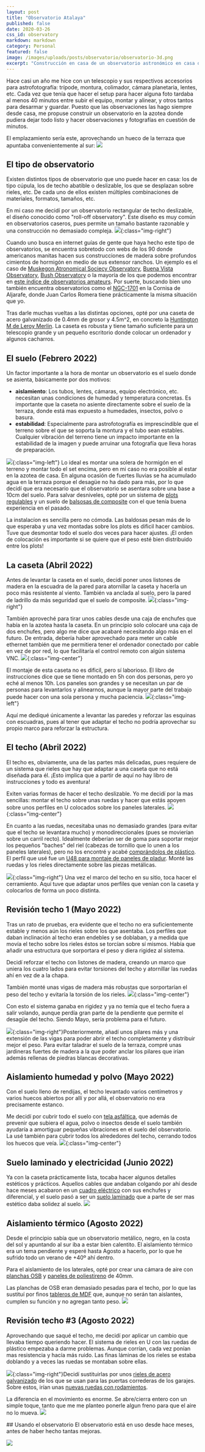 ```yaml
---
layout: post
title: "Observatorio Atalaya"
published: false
date: 2020-03-26
css_id: observatory
markdown: markdown
category: Personal
featured: false
image: /images/uploads/posts/observatorio/observatorio-3d.png
excerpt: "Construcción en casa de un observatorio astronómico en casa durante varios meses, con sus continuas modificaciones y mejoras."
---
```


Hace casi un año me hice con un telescopio y sus respectivos accesorios para astrofotografía: trípode, montura, colimador, cámara planetaria, lentes, etc. Cada vez que tenía que hacer el setup para hacer alguna foto tardaba al menos 40 minutos entre subir el equipo, montar y alinear, y otros tantos para desarmar y guardar. Puesto que las observaciones las hago siempre desde casa, me propuse construir un observatorio en la azotea donde pudiera dejar todo listo y hacer observaciones y fotografías en cuestión de minutos.

El emplazamiento sería este, aprovechando un hueco de la terraza que apuntaba convenientemente al sur:
![](/images/uploads/posts/observatorio/plano-comb.png)


## El tipo de observatorio
Existen distintos tipos de observatorio que uno puede hacer en casa: los de tipo cúpula, los de techo abatible o deslizable, los que se desplazan sobre rieles, etc. De cada uno de ellos existen múltiples combinaciones de materiales, formatos, tamaños, etc. 

En mi caso me decidí por un observatorio rectangular de techo deslizable, el diseño conocido como "roll-off observatory". Este diseño es muy común en observatorios caseros, pues permite un tamaño bastante razonable y una construcción no demasiado compleja. 
![](/images/uploads/posts/observatorio/huntington.png){:class="img-right"}

Cuando uno busca en internet guías de gente que haya hecho este tipo de observatorios, se encuentra sobretodo con webs de los 90 donde americanos manitas hacen sus construcciones de madera sobre profundos cimientos de hormigón en medio de sus extensor ranchos. Un ejemplo es el caso de [Muskegon Atronomical Sociecy Observatory](http://www.stargazing.net/mas/observatory.htm), [Buena Vista Observatory](https://www.astrosteve.com/observatory/), [Bush Observatory](http://www.missouriskies.org/observatory/observatory.html) o la mayoría de los que podemos encontrar en [este índice de observatorios amateurs](https://nineplanets.org/amateur-astronomical-observatories/). Por suerte, buscando bien uno también encuentra observatorios como el [NGC-1701](https://sites.google.com/site/astronomiaenlacornisa/) en la Cornisa de Aljarafe, donde Juan Carlos Romera tiene prácticamente la misma situación que yo. 

Tras darle muchas vueltas a las distintas opciones, opté por una caseta de acero galvanizado de 0.4mm de grosor y 4.5m^2, en concreto la [Huntington M de Leroy Merlin](https://www.leroymerlin.es/fp/82578526/caseta-de-metal-huntington-m-de-237x201x186-cm-y-4-5-m2). La caseta es robusta y tiene tamaño suficiente para un telescopio grande y un pequeño escritorio donde colocar un ordenador y algunos cacharros.

## El  suelo (Febrero 2022)
Un factor importante a la hora de montar un observatorio es el suelo donde se asienta, básicamente por dos motivos: 
* **aislamiento**: Los tubos, lentes, cámaras, equipo electrónico, etc. necesitan unas condiciones de humedad y temperatura concretas. Es importante que la caseta no asiente directamente sobre el suelo de la terraza, donde está mas expuesto a humedades, insectos, polvo o basura.  
* **estabilidad**: Especialmente para astrofotografía es imprescindible que el terreno sobre el que se soporta la montura y el tubo sean estables. Cualquier vibración del terreno tiene un impacto importante en la estabilidad de la imagen y puede arruinar una fotografía que lleva horas de preparación.

![](/images/uploads/posts/observatorio/plots-suelo.png){:class="img-left"}
Lo ideal es montar una solera de hormigón en el terreno y montar todo el set encima, pero en mi caso no era posible al estar en la azotea de casa. En alguna ocasión de fuertes lluvias se ha acumulado agua en la terraza porque el desagüe no ha dado para más, por lo que decidí que era necesario que el observatorio se asentara sobre una base a 10cm del suelo. Para salvar desniveles, opté por un sistema de [plots regulables](https://www.amazon.es/Trevendo-Rodamientos-tablas-unidades-120-220/dp/B07PK826JN) y un suelo de [balsosas de composite](https://www.leroymerlin.es/fp/19845112/baldosa-de-exterior-de-composite-marron-90x90-cm-y-50-mm) con el que tenía buena experiencia en el pasado. 

La instalacíon es sencilla pero no cómoda. Las baldosas pesan más de lo que esperaba y una vez montadas sobre los plots es dificil hacer cambios. Tuve que desmontar todo el suelo dos veces para hacer ajustes. ¡El orden de colocación es importante si se quiere que el peso esté bien distribuido entre los plots!

## La caseta (Abril 2022)
Antes de levantar la caseta en el suelo, decidí poner unos listones de madera en la escuadra de la pared para atornillar la caseta y hacerla un poco más resistente al viento. También va anclada al suelo, pero la pared de ladrillo da más seguridad que el suelo de composite.
![](/images/uploads/posts/observatorio/fijaciones.png){:class="img-right"}

También aproveché para tirar unos cables desde una caja de enchufes que había en la azotea hasta la caseta. En un principio solo colocaré una caja de dos enchufes, pero algo me dice que acabaré necesitando algo más en el futuro. De entrada, debería haber aprovechado para meter un cable ethernet también que me permitiera tener el ordenador conectado por cable en vez de por red, lo que facilitaría el control remoto con algún sistema VNC. 
![](/images/uploads/posts/observatorio/cables.png){:class="img-center"}

El montaje de esta caseta no es dificil, pero sí laborioso. El libro de instrucciones dice que se tiene montado en 5h con dos personas, pero yo eché al menos 10h. Los paneles son grandes y se necesitan un par de personas para levantarlos y alinearnos, aunque la mayor parte del trabajo puede hacer con una sola persona y mucha paciencia. 
![](/images/uploads/posts/observatorio/caseta-1.png){:class="img-left"}

Aquí me dediqué únicamente a levantar las paredes y reforzar las esquinas con escuadras, pues al tener que adaptar el techo no podría aprovechar su propio marco para reforzar la estructura. 

## El techo (Abril 2022)
El techo es, obviamente, una de las partes más delicadas, pues requiere de un sistema que rieles que hay que adaptar a una caseta que no está diseñada para él. ¡Esto implica que a partir de aquí no hay libro de instrucciones y todo es aventura! 

Exiten varias formas de hacer el techo deslizable. Yo me decidí por la mas sencillas: montar el techo sobre unas ruedas y hacer que estás apoyen sobre unos perfiles en U colocados sobre los paneles laterales.
![](/images/uploads/posts/observatorio/techo-1.png){:class="img-center"}

En cuanto a las ruedas, necesitaba unas no demasiado grandes (para evitar que el techo se levantara mucho) y monodireccionales (pues se movierían sobre un carril recto). Idealmente deberían ser de goma para soportar mejor los pequeños "baches" del riel (cabezas de tornillo que lo unen a los paneles laterales), pero no los encontré y acabé [comprándolos de plástico](https://www.leroymerlin.es/fp/82629499/1-rueda-fija-pp-blanco-con-pletina-35-mm). El perfil que usé fue un [U48 para montaje de paneles de pladur](https://www.leroymerlin.es/fp/82274396/perfil-canal-u48-placa-de-yesos). Monté las ruedas y los rieles directamente sobre las piezas metálicas. 

![](/images/uploads/posts/observatorio/caseta-2.png){:class="img-right"}
Una vez el marco del techo en su sitio, toca hacer el cerramiento. Aquí tuve que adaptar unos perfiles que venían con la caseta y colocarlos de forma un poco distinta. 

## Revisión techo 1 (Mayo 2022)
Tras un rato de pruebas, era evidente que el techo no era suficientemente estable y menos aún los rieles sobre los que asentaba. Los perfiles que daban inclinación al techo eran endebles y se doblaban, y a medida que movía el techo sobre los rieles éstos se torcían sobre sí mismos. Había que añadir una estructura que sorportara el peso y diera rigidez al sistema. 

Decidí reforzar el techo con listones de madera, creando un marco que uniera los cuatro lados para evitar torsiones del techo y atornillar las ruedas ahí en vez de a la chapa.

También monté unas vigas de madera más robustas que sorportarían el peso del techo y evitaría la torsión de los rieles. 
![](/images/uploads/posts/observatorio/caseta-3.png){:class="img-center"}

Con esto el sistema ganaba en rigidez y ya no temía que el techo fuera a salir volando, aunque perdía gran parte de la pendiente que permite el desagüe del techo. Siendo Mayo, sería problema para el futuro. 

![](/images/uploads/posts/observatorio/caseta-4.png){:class="img-right"}Posteriormente, añadí unos pilares más y una extensión de las vigas para poder abrir el techo completamente y distribuir mejor el peso. Para evitar taladrar el suelo de la terraza, compré unas jardineras fuertes de madera a la que poder anclar los pilares que irían además rellenas de piedras blancas decorativas.

## Aislamiento humedad y polvo (Mayo 2022)
Con el suelo lleno de rendijas, el techo levantado varios centímetros y varios huecos abiertos por allí y por allá, el observatorio no era precisamente estanco. 

Me decidí por cubrir todo el suelo con [tela asfáltica](https://www.leroymerlin.es/fp/82220594/lamina-asfaltica-sbs-4-kg-fv-fp-8x1-m-axton), que además de prevenir que subiera el agua, polvo o insectos desde el suelo también ayudaría a amortiguar pequeñas vibraciones en el suelo del observatorio. La usé también para cubrir todos los alrededores del techo, cerrando todos los huecos que veía. 
![](/images/uploads/posts/observatorio/aislamiento-1.png){:class="img-center"}

## Suelo laminado y electricidad (Junio 2022)
Ya con la caseta prácticamente lista, tocaba hacer algunos detalles estéticos y prácticos. Aquellos cables que andaban colgando por ahí desde hace meses acabaron en un [cuadro eléctrico](https://www.leroymerlin.es/fp/19464732/cuadro-electrico-premontado-chint-estanco) con sus enchufes y diferencial, y el suelo pasó a ser un [suelo laminado](https://www.leroymerlin.es/fp/82659791/suelo-laminado-artens-intenso8-brits-mod005) que a parte de ser mas estético daba solidez al suelo. 
![](/images/uploads/posts/observatorio/esteticos-comb.png)

## Aislamiento térmico (Agosto 2022)
Desde el principio sabía que un observatorio metálico, negro, en la costa del sol y apuntando al sur iba a estar bien calentito. El aislamiento térmico era un tema pendiente y esperé hasta Agosto a hacerlo, por lo que he sufrido todo un verano de +40º ahí dentro. 

Para el aislamiento de los laterales, opté por crear una cámara de aire con [planchas OSB](https://www.leroymerlin.es/fp/19095790/tablero-de-osb-machiembrado-de-62-5x205x1-5-cm-anchoxaltoxgrosor) y [paneles de poliestireno](https://www.leroymerlin.es/fp/81909076/panel-de-poliestireno-aislante-danopren-tejado-40-mm-1-25x0-6-m) de 40mm. 

Las planchas de OSB eran demasiado pesadas para el techo, por lo que las sustituí por finos [tableros de MDF](https://www.leroymerlin.es/fp/13677755/tablero-de-mdf-crudo-61x122x0-3-cm-anchoxaltoxgrosor) que, aunque no serán tan aislantes, cumplen su función y no agregan tanto peso. ![](/images/uploads/posts/observatorio/aislamiento-termico-comb.png)

## Revisión techo #3 (Agosto 2022)
Aprovechando que saqué el techo, me decidí por aplicar un cambio que llevaba tiempo queriendo hacer. El sistema de rieles en U con las ruedas de plástico empezaba a darme problemas. Aunque corrían, cada vez ponían mas resistencia y hacía más ruido. Las finas láminas de los rieles se estaba doblando y a veces las ruedas se montaban sobre ellas. 

![](/images/uploads/posts/observatorio/ruedas_rodamientos.jpeg){:class="img-right"}Decidí sustituirlas por unos [rieles de acero galvanizado](https://ferretea.com/es/pr/guias-puerta-corredera-inferior/guia-para-atornillar-corredera-inferior-galvanizada-barra-3-metros-aumon-PORBA..GUIA-484) de los que se usan para las puertas correderas de los garajes. Sobre estos, irían unas [nuevas ruedas con rodamientos](https://www.amazon.es/dp/B08DD28SN5?psc=1&ref=ppx_pop_dt_b_product_details). 


La diferencia en el movimiento es enorme. Se abre/cierra entero con un simple toque, tanto que me me planteo ponerle algun freno para que el aire no lo mueva.
![](/images/uploads/posts/observatorio/techo_abriendo.gif)


## Usando el observatorio
El observatorio está en uso desde hace meses, antes de haber hecho tantas mejoras. 

![](/images/uploads/posts/observatorio/andromeda.png)
